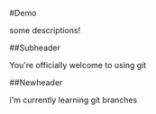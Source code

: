 #Demo

some descriptions!

##Subheader

You're officially welcome to using git

##Newheader

i'm currently learning git branches

